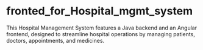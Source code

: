 # fronted_for_Hospital_mgmt_system
 This Hospital Management System features a Java backend and an Angular frontend, designed to streamline hospital operations by managing patients, doctors, appointments, and medicines.




